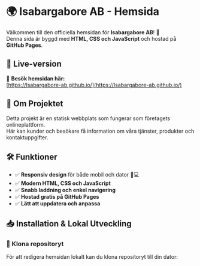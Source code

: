 # 🌍 Isabargabore AB - Hemsida

Välkommen till den officiella hemsidan för **Isabargabore AB**! 🚀  
Denna sida är byggd med **HTML, CSS och JavaScript** och hostad på **GitHub Pages**.

## 🔗 Live-version
📍 **Besök hemsidan här:**  
[https://Isabargabore-ab.github.io/](https://Isabargabore-ab.github.io/)

## 📌 Om Projektet
Detta projekt är en statisk webbplats som fungerar som företagets onlineplattform.  
Här kan kunder och besökare få information om våra tjänster, produkter och kontaktuppgifter.

## 🛠 Funktioner
- ✅ **Responsiv design** för både mobil och dator 📱💻
- ✅ **Modern HTML, CSS och JavaScript**
- ✅ **Snabb laddning och enkel navigering**
- ✅ **Hostad gratis på GitHub Pages**
- ✅ **Lätt att uppdatera och anpassa**

## 📥 Installation & Lokal Utveckling

### 🔹 Klona repositoryt
För att redigera hemsidan lokalt kan du klona repositoryt till din dator:
```bash
